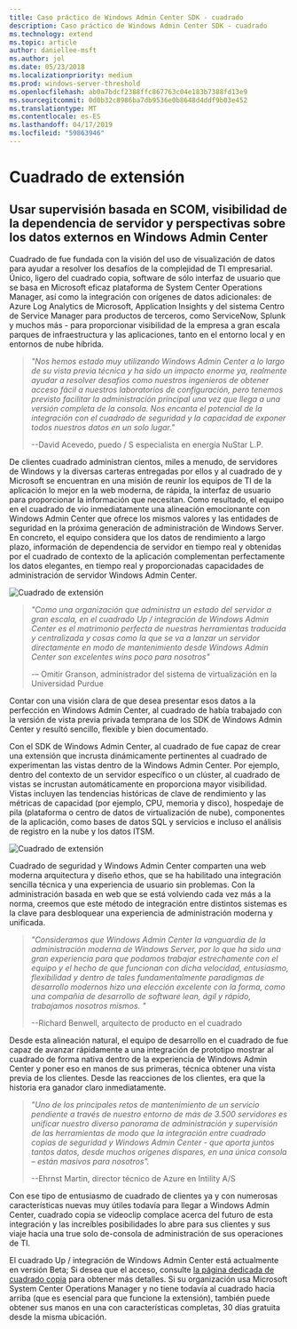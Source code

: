 ```yaml
---
title: Caso práctico de Windows Admin Center SDK - cuadrado
description: Caso práctico de Windows Admin Center SDK - cuadrado
ms.technology: extend
ms.topic: article
author: daniellee-msft
ms.author: jol
ms.date: 05/23/2018
ms.localizationpriority: medium
ms.prod: windows-server-threshold
ms.openlocfilehash: ab0a7bdcf2388ffc867763c04e183b7388fd13e9
ms.sourcegitcommit: 0d0b32c8986ba7db9536e0b8648d4ddf9b03e452
ms.translationtype: MT
ms.contentlocale: es-ES
ms.lasthandoff: 04/17/2019
ms.locfileid: "59863946"
---
```

# <a name="squared-up-extension"></a>Cuadrado de extensión

## <a name="bringing-scom-based-monitoring-server-dependency-visibility-and-external-data-insights-into-windows-admin-center"></a>Usar supervisión basada en SCOM, visibilidad de la dependencia de servidor y perspectivas sobre los datos externos en Windows Admin Center

Cuadrado de fue fundada con la visión del uso de visualización de datos para ayudar a resolver los desafíos de la complejidad de TI empresarial. Único, ligero del cuadrado copia, software de sólo interfaz de usuario que se basa en Microsoft eficaz plataforma de System Center Operations Manager, así como la integración con orígenes de datos adicionales: de Azure Log Analytics de Microsoft, Application Insights y del sistema Centro de Service Manager para productos de terceros, como ServiceNow, Splunk y muchos más - para proporcionar visibilidad de la empresa a gran escala parques de infraestructura y las aplicaciones, tanto en el entorno local y en entornos de nube híbrida.

> <cite>"Nos hemos estado muy utilizando Windows Admin Center a lo largo de su vista previa técnica y ha sido un impacto enorme ya, realmente ayudar a resolver desafíos como nuestros ingenieros de obtener acceso fácil a nuestros laboratorios de configuración, pero tenemos previsto facilitar la administración principal una vez que llega a una versión completa de la consola. Nos encanta el potencial de la integración con el cuadrado de seguridad y la capacidad de exponer todos nuestros datos en un solo lugar."</cite>
>
> --David Acevedo, puedo / S especialista en energía NuStar L.P.

De clientes cuadrado administran cientos, miles a menudo, de servidores de Windows y la diversas carteras entregadas por ellos y al cuadrado de y Microsoft se encuentran en una misión de reunir los equipos de TI de la aplicación lo mejor en la web moderna, de rápida, la interfaz de usuario para proporcionar la información que necesitan. Como resultado, el equipo en el cuadrado de vio inmediatamente una alineación emocionante con Windows Admin Center que ofrece los mismos valores y las entidades de seguridad en la próxima generación de administración de Windows Server. En concreto, el equipo considera que los datos de rendimiento a largo plazo, información de dependencia de servidor en tiempo real y obtenidas por el cuadrado de contexto de la aplicación complementan perfectamente los datos elegantes, en tiempo real y proporcionadas capacidades de administración de servidor Windows Admin Center.

![Cuadrado de extensión](../../media/extend-case-study-squared-up/squared-up-1.png)

> <cite>"Como una organización que administra un estado del servidor a gran escala, en el cuadrado Up / integración de Windows Admin Center es el matrimonio perfecta de nuestras herramientas traducida y centralizada y cosas como la que se va a lanzar un servidor directamente en modo de mantenimiento desde Windows Admin Center son excelentes wins poco para nosotros"</cite>
>
> -– Omitir Granson, administrador del sistema de virtualización en la Universidad Purdue

Contar con una visión clara de que desea presentar esos datos a la perfección en Windows Admin Center, al cuadrado de había trabajado con la versión de vista previa privada temprana de los SDK de Windows Admin Center y resultó sencillo, flexible y bien documentado.

Con el SDK de Windows Admin Center, al cuadrado de fue capaz de crear una extensión que incrusta dinámicamente pertinentes al cuadrado de experimentan las vistas dentro de la Windows Admin Center. Por ejemplo, dentro del contexto de un servidor específico o un clúster, al cuadrado de vistas se incrustan automáticamente en proporciona mayor visibilidad. Vistas incluyen las tendencias históricas de clave de rendimiento y las métricas de capacidad (por ejemplo, CPU, memoria y disco), hospedaje de pila (plataforma o centro de datos de virtualización de nube), componentes de la aplicación, como bases de datos SQL y servicios e incluso el análisis de registro en la nube y los datos ITSM.

![Cuadrado de extensión](../../media/extend-case-study-squared-up/squared-up-2.png)

Cuadrado de seguridad y Windows Admin Center comparten una web moderna arquitectura y diseño ethos, que se ha habilitado una integración sencilla técnica y una experiencia de usuario sin problemas. Con la administración basada en web que se está volviendo cada vez más a la norma, creemos que este método de integración entre distintos sistemas es la clave para desbloquear una experiencia de administración moderna y unificada.

> <cite>"Consideramos que Windows Admin Center la vanguardia de la administración moderna de Windows Server, por lo que ha sido una gran experiencia para que podamos trabajar estrechamente con el equipo y el hecho de que funcionan con dicha velocidad, entusiasmo, flexibilidad y dentro de tales fundamentalmente paradigmas de desarrollo modernos hizo una elección excelente con la forma, como una compañía de desarrollo de software lean, ágil y rápido, trabajamos nosotros mismos. "</cite>
>
> --Richard Benwell, arquitecto de producto en el cuadrado

Desde esta alineación natural, el equipo de desarrollo en el cuadrado de fue capaz de avanzar rápidamente a una integración de prototipo mostrar al cuadrado de forma nativa dentro de la experiencia de Windows Admin Center y poner eso en manos de sus primeras, técnica obtener una vista previa de los clientes. Desde las reacciones de los clientes, era que la historia era ganador claro inmediatamente.

> <cite>"Uno de los principales retos de mantenimiento de un servicio pendiente a través de nuestro entorno de más de 3.500 servidores es unificar nuestro diverso panorama de administración y supervisión de las herramientas de modo que la integración entre cuadrado copias de seguridad y Windows Admin Center - que aporta juntos tantos datos, desde muchos orígenes dispares, en una única consola – están masivos para nosotros".</cite>
>
> --Ehrnst Martin, director técnico de Azure en Intility A/S

Con ese tipo de entusiasmo de cuadrado de clientes ya y con numerosas características nuevas muy útiles todavía para llegar a Windows Admin Center, cuadrado copia se videoclip complace acerca del futuro de esta integración y las increíbles posibilidades lo abre para sus clientes y sus viaje hacia una true solo de-consola de administración de sus operaciones de TI.

El cuadrado Up / integración de Windows Admin Center está actualmente en versión Beta; Si desea que el acceso, consulte [la página dedicada de cuadrado copia](https://squaredup.com/product/honolulu/windows-admin-center-extension/?utm_source=microsoft-wac&utm_medium=public-relations&utm_campaign=honolulu) para obtener más detalles. Si su organización usa Microsoft System Center Operations Manager y no tiene todavía al cuadrado hacia arriba (que es esencial para que funcione la extensión), también puede obtener sus manos en una con características completas, 30 días gratuita desde la misma ubicación. 
